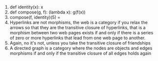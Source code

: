 1. def identity(x): x
2. def compose(g, f): (lambda x): g(f(x))
3. compose(f, identity)(5) = 
4. Hyperlinks are not morphisms, the web is a category if you relax the arrows
   so that they are the transitive closure of hyperlinks, that is a morphism
   between two web pages exists if and only if there is a series of zero or more
   hyperlinks that lead from one web page to another.
5. Again, no it's not, unless you take the transitive closure of friendships
6. A directed graph is a category where the nodes are objects and edges
   morphisms if and only if the transitive closure of all edges holds again
